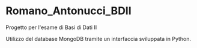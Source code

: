 # Romano_Antonucci_BDII
Progetto per l'esame di Basi di Dati II 

Utilizzo del database MongoDB tramite un interfaccia sviluppata in Python.

